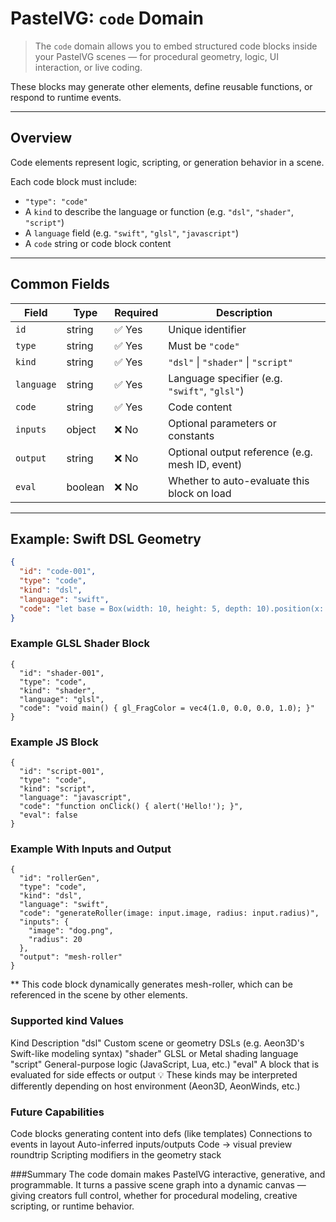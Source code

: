 # PastelVG: `code` Domain

> The `code` domain allows you to embed structured code blocks inside your PastelVG scenes — for procedural geometry, logic, UI interaction, or live coding.

These blocks may generate other elements, define reusable functions, or respond to runtime events.

---

## Overview

Code elements represent logic, scripting, or generation behavior in a scene.

Each code block must include:
- `"type": "code"`
- A `kind` to describe the language or function (e.g. `"dsl"`, `"shader"`, `"script"`)
- A `language` field (e.g. `"swift"`, `"glsl"`, `"javascript"`)
- A `code` string or code block content

---

## Common Fields

| Field      | Type   | Required | Description |
|------------|--------|----------|-------------|
| `id`       | string | ✅ Yes   | Unique identifier |
| `type`     | string | ✅ Yes   | Must be `"code"` |
| `kind`     | string | ✅ Yes   | `"dsl"` \| `"shader"` \| `"script"` |
| `language` | string | ✅ Yes   | Language specifier (e.g. `"swift"`, `"glsl"`) |
| `code`     | string | ✅ Yes   | Code content |
| `inputs`   | object | ❌ No    | Optional parameters or constants |
| `output`   | string | ❌ No    | Optional output reference (e.g. mesh ID, event) |
| `eval`     | boolean | ❌ No   | Whether to auto-evaluate this block on load |

---

## Example: Swift DSL Geometry

```json
{
  "id": "code-001",
  "type": "code",
  "kind": "dsl",
  "language": "swift",
  "code": "let base = Box(width: 10, height: 5, depth: 10).position(x: 0, y: 0, z: 0)"
}
```

### Example GLSL Shader Block

```
{
  "id": "shader-001",
  "type": "code",
  "kind": "shader",
  "language": "glsl",
  "code": "void main() { gl_FragColor = vec4(1.0, 0.0, 0.0, 1.0); }"
}
```

### Example JS Block
```
{
  "id": "script-001",
  "type": "code",
  "kind": "script",
  "language": "javascript",
  "code": "function onClick() { alert('Hello!'); }",
  "eval": false
}
```

### Example With Inputs and Output
```
{
  "id": "rollerGen",
  "type": "code",
  "kind": "dsl",
  "language": "swift",
  "code": "generateRoller(image: input.image, radius: input.radius)",
  "inputs": {
    "image": "dog.png",
    "radius": 20
  },
  "output": "mesh-roller"
}
```
** This code block dynamically generates mesh-roller, which can be referenced in the scene by other elements.

### Supported kind Values
Kind	Description
"dsl"	Custom scene or geometry DSLs (e.g. Aeon3D's Swift-like modeling syntax)
"shader"	GLSL or Metal shading language
"script"	General-purpose logic (JavaScript, Lua, etc.)
"eval"	A block that is evaluated for side effects or output
💡 These kinds may be interpreted differently depending on host environment (Aeon3D, AeonWinds, etc.)


### Future Capabilities
Code blocks generating content into defs (like templates)
Connections to events in layout
Auto-inferred inputs/outputs
Code → visual preview roundtrip
Scripting modifiers in the geometry stack


###Summary
The code domain makes PastelVG interactive, generative, and programmable.
It turns a passive scene graph into a dynamic canvas — giving creators full control, whether for procedural modeling, creative scripting, or runtime behavior.

